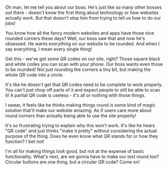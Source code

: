 Oh man, let me tell you about our boss. He's just like so many other bosses out there - doesn't know the first thing about technology or how websites actually work. But that doesn't stop him from trying to tell us how to do our jobs!

You know how all the fancy modern websites and apps have those nice rounded corners these days? Well, our boss saw that and now he's obsessed. He wants everything on our website to be rounded. And when I say everything, I mean every single thing!

Get this - we've got some QR codes on our site, right? Those square black and white codes you can scan with your phone. Our boss wants even those to be rounded! Not just rounding the corners a tiny bit, but making the whole QR code into a circle.

It's like he doesn't get that QR codes need to be complete to work properly. You can't just chop off parts of it and expect people to still be able to scan it! A partial QR code is useless - it's all or nothing with those things.

I swear, it feels like he thinks making things round is some kind of magic solution that'll make our website amazing. As if users care more about round corners than actually being able to use the site properly!

It's so frustrating trying to explain why this won't work. It's like he hears "QR code" and just thinks "make it pretty" without considering the actual purpose of the thing. Does he even know what QR stands for or how they function? I bet not!

I'm all for making things look good, but not at the expense of basic functionality. What's next, are we gonna have to make our text round too? Circular buttons are one thing, but a circular QR code? Come on!
